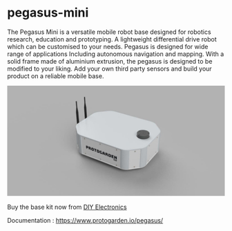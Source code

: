# pegasus-mini

The Pegasus Mini is a versatile mobile robot base designed for robotics research, education and prototyping. A lightweight differential drive robot which can be customised to your needs. Pegasus is designed for wide range of applications Including autonomous navigation and mapping. With a solid frame made of aluminium extrusion, the pegasus is designed to be modified to your liking. Add your own third party sensors and build your product on a reliable mobile base.

![pegasus mini](docs/source/images/peggy.jpg)

Buy the base kit now from [DIY Electronics](https://www.diyelectronics.co.za/store/robotics-kits/3918-protogarden-pegasus-mini-base-kit.html)

Documentation : https://www.protogarden.io/pegasus/
